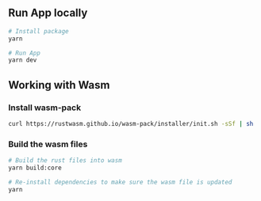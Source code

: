 ## Run App locally

```bash
# Install package
yarn

# Run App
yarn dev
```

## Working with Wasm

### Install wasm-pack

```bash
curl https://rustwasm.github.io/wasm-pack/installer/init.sh -sSf | sh
```

### Build the wasm files

```bash
# Build the rust files into wasm
yarn build:core

# Re-install dependencies to make sure the wasm file is updated
yarn
```

